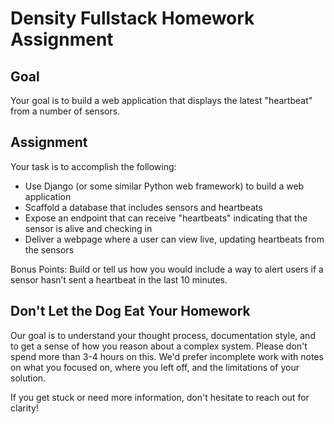 # Density Fullstack Homework Assignment

## Goal
Your goal is to build a web application that displays the latest "heartbeat" from a number of sensors.

## Assignment
Your task is to accomplish the following:
- Use Django (or some similar Python web framework) to build a web application
- Scaffold a database that includes sensors and heartbeats
- Expose an endpoint that can receive "heartbeats" indicating that the sensor is alive and checking in
- Deliver a webpage where a user can view live, updating heartbeats from the sensors

Bonus Points: Build or tell us how you would include a way to alert users if a sensor hasn’t sent a heartbeat in the last 10 minutes.

## Don't Let the Dog Eat Your Homework
Our goal is to understand your thought process, documentation style, and to get a sense of how you reason about a complex system. Please don't spend more than 3-4 hours on this. We'd prefer incomplete work with notes on what you focused on, where you left off, and the limitations of your solution.

If you get stuck or need more information, don't hesitate to reach out for clarity!
